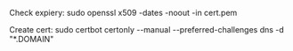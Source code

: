 Check expiery:
sudo openssl x509 -dates -noout -in cert.pem

Create cert:
sudo certbot certonly --manual --preferred-challenges dns -d "*.DOMAIN"